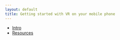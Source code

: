 ```yaml
---
layout: default
title: Getting started with VR on your mobile phone
---
```




* [Intro](slides/intro.html)
* [Resources](slides/workshop.html)
